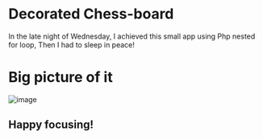 # Decorated Chess-board

In the late night of Wednesday,
I achieved this small app using Php nested for loop,
Then I had to sleep in peace!

# Big picture of it

![image](https://github.com/Gadrawingz/decorated-chess-board/assets/50759844/5ff4c68e-a161-4745-8750-71621aad92d8)

## Happy focusing!
